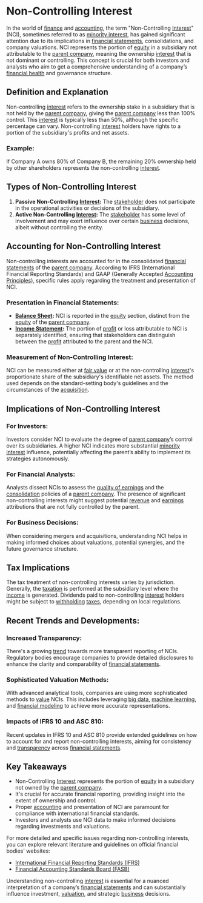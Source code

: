 # Non-Controlling Interest

In the world of [finance](../f/finance.md) and [accounting](../a/accounting.md), the term "Non-Controlling [Interest](../i/interest.md)" (NCI), sometimes referred to as [minority interest](../m/minority_interest.md), has gained significant attention due to its implications in [financial statements](../f/financial_statements.md), consolidations, and company valuations. NCI represents the portion of [equity](../e/equity.md) in a subsidiary not attributable to the [parent company](../p/parent_company.md), meaning the ownership [interest](../i/interest.md) that is not dominant or controlling. This concept is crucial for both investors and analysts who aim to get a comprehensive understanding of a company’s [financial health](../f/financial_health.md) and governance structure.

## Definition and Explanation

Non-controlling [interest](../i/interest.md) refers to the ownership stake in a subsidiary that is not held by the [parent company](../p/parent_company.md), giving the [parent company](../p/parent_company.md) less than 100% control. This [interest](../i/interest.md) is typically less than 50%, although the specific percentage can vary. Non-controlling [interest](../i/interest.md) holders have rights to a portion of the subsidiary's profits and net assets.

### Example:
If Company A owns 80% of Company B, the remaining 20% ownership held by other shareholders represents the non-controlling [interest](../i/interest.md).

## Types of Non-Controlling Interest

1. **Passive Non-Controlling [Interest](../i/interest.md):** The [stakeholder](../s/stakeholder.md) does not participate in the operational activities or decisions of the subsidiary.
2. **Active Non-Controlling [Interest](../i/interest.md):** The [stakeholder](../s/stakeholder.md) has some level of involvement and may exert influence over certain [business](../b/business.md) decisions, albeit without controlling the entity.

## Accounting for Non-Controlling Interest

Non-controlling interests are accounted for in the consolidated [financial statements](../f/financial_statements.md) of the [parent company](../p/parent_company.md). According to IFRS (International Financial Reporting Standards) and GAAP (Generally Accepted [Accounting Principles](../a/accounting_principles.md)), specific rules apply regarding the treatment and presentation of NCI.

### Presentation in Financial Statements:

- **[Balance Sheet](../b/balance_sheet.md):** NCI is reported in the [equity](../e/equity.md) section, distinct from the [equity](../e/equity.md) of the [parent company](../p/parent_company.md).
- **[Income Statement](../i/income_statement.md):** The portion of [profit](../p/profit.md) or loss attributable to NCI is separately identified, ensuring that stakeholders can distinguish between the [profit](../p/profit.md) attributed to the parent and the NCI.

### Measurement of Non-Controlling Interest:

NCI can be measured either at [fair value](../f/fair_value.md) or at the non-controlling [interest](../i/interest.md)'s proportionate share of the subsidiary's identifiable net assets. The method used depends on the standard-setting body's guidelines and the circumstances of the [acquisition](../a/acquisition.md).

## Implications of Non-Controlling Interest

### For Investors:

Investors consider NCI to evaluate the degree of [parent company](../p/parent_company.md)’s control over its subsidiaries. A higher NCI indicates more substantial [minority interest](../m/minority_interest.md) influence, potentially affecting the parent’s ability to implement its strategies autonomously.

### For Financial Analysts:

Analysts dissect NCIs to assess the [quality of earnings](../q/quality_of_earnings.md) and the [consolidation](../c/consolidation.md) policies of a [parent company](../p/parent_company.md). The presence of significant non-controlling interests might suggest potential [revenue](../r/revenue.md) and [earnings](../e/earnings.md) attributions that are not fully controlled by the parent.

### For Business Decisions:

When considering mergers and acquisitions, understanding NCI helps in making informed choices about valuations, potential synergies, and the future governance structure.

## Tax Implications

The tax treatment of non-controlling interests varies by jurisdiction. Generally, the [taxation](../t/taxation.md) is performed at the subsidiary level where the [income](../i/income.md) is generated. Dividends paid to non-controlling [interest](../i/interest.md) holders might be subject to [withholding](../w/withholding.md) [taxes](../t/taxes.md), depending on local regulations.

## Recent Trends and Developments:

### Increased Transparency:

There's a growing [trend](../t/trend.md) towards more transparent reporting of NCIs. Regulatory bodies encourage companies to provide detailed disclosures to enhance the clarity and comparability of [financial statements](../f/financial_statements.md).

### Sophisticated Valuation Methods:

With advanced analytical tools, companies are using more sophisticated methods to [value](../v/value.md) NCIs. This includes leveraging [big data](../b/big_data_in_trading.md), [machine learning](../m/machine_learning.md), and [financial modeling](../f/financial_modeling.md) to achieve more accurate representations.

### Impacts of IFRS 10 and ASC 810:

Recent updates in IFRS 10 and ASC 810 provide extended guidelines on how to account for and report non-controlling interests, aiming for consistency and [transparency](../t/transparency.md) across [financial statements](../f/financial_statements.md).

## Key Takeaways

- Non-Controlling [Interest](../i/interest.md) represents the portion of [equity](../e/equity.md) in a subsidiary not owned by the [parent company](../p/parent_company.md).
- It's crucial for accurate financial reporting, providing insight into the extent of ownership and control.
- Proper [accounting](../a/accounting.md) and presentation of NCI are paramount for compliance with international financial standards.
- Investors and analysts use NCI data to make informed decisions regarding investments and valuations.

For more detailed and specific issues regarding non-controlling interests, you can explore relevant literature and guidelines on official financial bodies' websites:
- [International Financial Reporting Standards (IFRS)](https://www.ifrs.org)
- [Financial Accounting Standards Board (FASB)](https://www.fasb.org)

Understanding non-controlling [interest](../i/interest.md) is essential for a nuanced interpretation of a company’s [financial statements](../f/financial_statements.md) and can substantially influence investment, [valuation](../v/valuation.md), and strategic [business](../b/business.md) decisions.